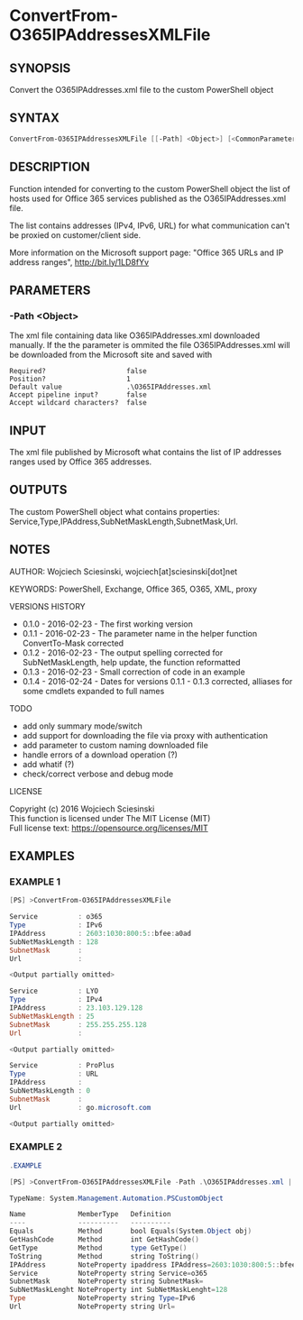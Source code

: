 # ConvertFrom-O365IPAddressesXMLFile
## SYNOPSIS
Convert the O365IPAddresses.xml file to the custom PowerShell object

## SYNTAX
```powershell
ConvertFrom-O365IPAddressesXMLFile [[-Path] <Object>] [<CommonParameters>]
```

## DESCRIPTION
Function intended for converting to the custom PowerShell object the list of hosts used for Office 365 services published as the O365IPAddresses.xml file.

The list contains addresses (IPv4, IPv6, URL) for what communication can't be proxied on customer/client side.

More information on the Microsoft support page: "Office 365 URLs and IP address ranges", http://bit.ly/1LD8fYv

## PARAMETERS
### -Path &lt;Object&gt;
The xml file containing data like O365IPAddresses.xml downloaded manually.
If the the parameter is ommited the file O365IPAddresses.xml will be downloaded from the Microsoft site and saved with
```
Required?                    false
Position?                    1
Default value                .\O365IPAddresses.xml
Accept pipeline input?       false
Accept wildcard characters?  false
```

## INPUT
The xml file published by Microsoft what contains the list of IP addresses ranges used by Office 365 addresses.

## OUTPUTS
The custom PowerShell object what contains properties: Service,Type,IPAddress,SubNetMaskLength,SubnetMask,Url.

## NOTES
AUTHOR: Wojciech Sciesinski, wojciech[at]sciesinski[dot]net  


KEYWORDS: PowerShell, Exchange, Office 365, O365, XML, proxy

VERSIONS HISTORY
- 0.1.0 - 2016-02-23 - The first working version
- 0.1.1 - 2016-02-23 - The parameter name in the helper function ConvertTo-Mask corrected
- 0.1.2 - 2016-02-23 - The output spelling corrected for SubNetMaskLength, help update, the function reformatted
- 0.1.3 - 2016-02-23 - Small correction of code in an example
- 0.1.4 - 2016-02-24 - Dates for versions 0.1.1 - 0.1.3 corrected, alliases for some cmdlets expanded to full names

TODO
- add only summary mode/switch
- add support for downloading the file via proxy with authentication
- add parameter to custom naming downloaded file
- handle errors of a download operation (?)
- add whatif (?)
- check/correct verbose and debug mode

LICENSE

Copyright (c) 2016 Wojciech Sciesinski  
This function is licensed under The MIT License (MIT)  
Full license text: https://opensource.org/licenses/MIT  

## EXAMPLES
### EXAMPLE 1
```powershell
[PS] >ConvertFrom-O365IPAddressesXMLFile

Service          : o365
Type             : IPv6
IPAddress        : 2603:1030:800:5::bfee:a0ad
SubNetMaskLength : 128
SubnetMask       :
Url              :

<Output partially omitted>

Service          : LYO
Type             : IPv4
IPAddress        : 23.103.129.128
SubNetMaskLength : 25
SubnetMask       : 255.255.255.128
Url              :

<Output partially omitted>

Service          : ProPlus
Type             : URL
IPAddress        :
SubNetMaskLength : 0
SubnetMask       :
Url              : go.microsoft.com

<Output partially omitted>

```

### EXAMPLE 2

```powershell
.EXAMPLE

[PS] >ConvertFrom-O365IPAddressesXMLFile -Path .\O365IPAddresses.xml | Get-Member

TypeName: System.Management.Automation.PSCustomObject

Name             MemberType   Definition
----             ----------   ----------
Equals           Method       bool Equals(System.Object obj)
GetHashCode      Method       int GetHashCode()
GetType          Method       type GetType()
ToString         Method       string ToString()
IPAddress        NoteProperty ipaddress IPAddress=2603:1030:800:5::bfee:a0ad
Service          NoteProperty string Service=o365
SubnetMask       NoteProperty string SubnetMask=
SubNetMaskLenght NoteProperty int SubNetMaskLenght=128
Type             NoteProperty string Type=IPv6
Url              NoteProperty string Url=
```

